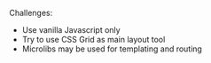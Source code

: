 Challenges:
- Use vanilla Javascript only
- Try to use CSS Grid as main layout tool
- Microlibs may be used for templating and routing